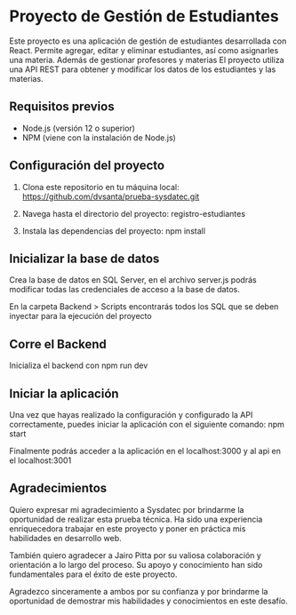 # Proyecto de Gestión de Estudiantes

Este proyecto es una aplicación de gestión de estudiantes desarrollada con React. Permite agregar, editar y eliminar estudiantes, así como asignarles una materia. Además de gestionar profesores y materias
 El proyecto utiliza una API REST para obtener y modificar los datos de los estudiantes y las materias.

## Requisitos previos

- Node.js (versión 12 o superior)
- NPM (viene con la instalación de Node.js)

## Configuración del proyecto

1. Clona este repositorio en tu máquina local:
https://github.com/dvsanta/prueba-sysdatec.git

2. Navega hasta el directorio del proyecto:
registro-estudiantes

3. Instala las dependencias del proyecto:
npm install

## Inicializar la base de datos
Crea la base de datos en SQL Server, en el archivo server.js podrás modificar todas las credenciales de acceso a la base de datos.

En la carpeta Backend > Scripts encontrarás todos los SQL que se deben inyectar para la ejecución del proyecto

## Corre el Backend
Inicializa el backend con npm run dev

## Iniciar la aplicación
Una vez que hayas realizado la configuración y configurado la API correctamente, puedes iniciar la aplicación con el siguiente comando:
npm start

Finalmente podrás acceder a la aplicación en el localhost:3000 y al api en el localhost:3001

## Agradecimientos

Quiero expresar mi agradecimiento a Sysdatec por brindarme la oportunidad de realizar esta prueba técnica. Ha sido una experiencia enriquecedora trabajar en este proyecto y poner en práctica mis habilidades en desarrollo web.

También quiero agradecer a Jairo Pitta por su valiosa colaboración y orientación a lo largo del proceso. Su apoyo y conocimiento han sido fundamentales para el éxito de este proyecto.

Agradezco sinceramente a ambos por su confianza y por brindarme la oportunidad de demostrar mis habilidades y conocimientos en este desafío.


